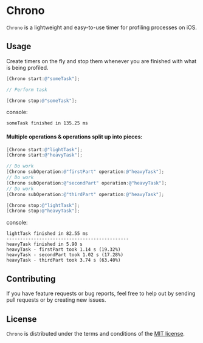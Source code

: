 # Chrono

`Chrono` is a lightweight and easy-to-use timer for profiling processes on iOS.

## Usage

Create timers on the fly and stop them whenever you are finished with what is being profiled.

```objective-c
[Chrono start:@"someTask"];

// Perform task

[Chrono stop:@"someTask"];
```
console:
```
someTask finished in 135.25 ms
```

#### Multiple operations & operations split up into pieces:
```objective-c
[Chrono start:@"lightTask"];
[Chrono start:@"heavyTask"];

// Do work
[Chrono subOperation:@"firstPart" operation:@"heavyTask"];
// Do work
[Chrono subOperation:@"secondPart" operation:@"heavyTask"];
// Do work
[Chrono subOperation:@"thirdPart" operation:@"heavyTask"];

[Chrono stop:@"lightTask"];
[Chrono stop:@"heavyTask"];
```
console:
```
lightTask finished in 82.55 ms
---------------------------------------------
heavyTask finished in 5.90 s
heavyTask - firstPart took 1.14 s (19.32%)
heavyTask - secondPart took 1.02 s (17.28%)
heavyTask - thirdPart took 3.74 s (63.40%)
```

## Contributing
If you have feature requests or bug reports, feel free to help out by sending pull requests or by creating new issues.

## License
`Chrono` is distributed under the terms and conditions of the [MIT license](https://github.com/larssondaniel/Chrono/blob/master/LICENSE).
